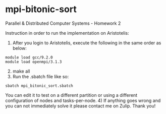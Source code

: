 # mpi-bitonic-sort
Parallel &amp; Distributed Computer Systems - Homework 2

Instruction in order to run the implementation on Aristotelis:

1) After you login to Aristotelis, execute the following in the same order as below:
```
module load gcc/9.2.0
module load openmpi/3.1.3
```
2) make all
3) Run the .sbatch file like so:
```
sbatch mpi_bitonic_sort.sbatch
```
You can edit it to test on a different partition or using a different configuration of nodes and tasks-per-node.
4) If anything goes wrong and you can not immediately solve it please contact me on Zulip. Thank you!
